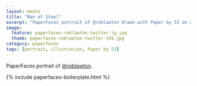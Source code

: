 ```yaml
---
layout: media
title: "Man of Steel"
excerpt: "PaperFaces portrait of @roblawton drawn with Paper by 53 on an iPad."
image: 
  feature: paperfaces-roblawton-twitter-lg.jpg
  thumb: paperfaces-roblawton-twitter-150.jpg
category: paperfaces
tags: [portrait, illustration, Paper by 53]
---
```


PaperFaces portrait of [@roblawton](http://twitter.com/roblawton).

{% include paperfaces-boilerplate.html %}